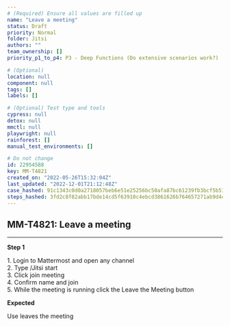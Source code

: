 ```yaml
---
# (Required) Ensure all values are filled up
name: "Leave a meeting"
status: Draft
priority: Normal
folder: Jitsi
authors: ""
team_ownership: []
priority_p1_to_p4: P3 - Deep Functions (Do extensive scenarios work?)

# (Optional)
location: null
component: null
tags: []
labels: []

# (Optional) Test type and tools
cypress: null
detox: null
mmctl: null
playwright: null
rainforest: []
manual_test_environments: []

# Do not change
id: 22954588
key: MM-T4821
created_on: "2022-05-26T15:32:04Z"
last_updated: "2022-12-01T21:12:48Z"
case_hashed: 91c1343c0d0a2718057beb6e51e25256bc50afa87bc61239fb3bcf5b5132b2059a7ec4a630b22dc49c270e912a356f4e
steps_hashed: 3fd2c8f82abb17bde14cd5f63910c4ebcd3861626b764657271ab9d4c3e890766a9764ded48579592100820a494b8c3d
---
```


<!-- (Auto-generated) Based on frontmatter's "key" and "name" -->

## MM-T4821: Leave a meeting

---

**Step 1**

1\. Login to Mattermost and open any channel\
2\. Type /Jitsi start\
3\. Click join meeting\
4\. Confirm name and join\
5\. While the meeting is running click the Leave the Meeting button

**Expected**

Use leaves the meeting
